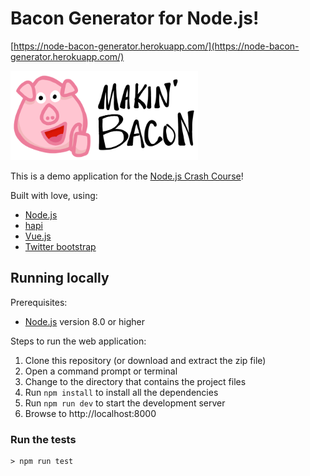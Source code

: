 # Bacon Generator for Node.js!

[https://node-bacon-generator.herokuapp.com/](https://node-bacon-generator.herokuapp.com/)

<img src="https://github.com/reverentgeek/bacon-node-generator/raw/master/public/images/makin-bacon.png" style="max-width: 300px; height:auto">

This is a demo application for the [Node.js Crash Course](http://bit.ly/node-crash-course)!

Built with love, using:

* [Node.js](https://nodejs.org/en/)
* [hapi](https://hapijs.com/)
* [Vue.js](https://vuejs.org/)
* [Twitter bootstrap](https://getbootstrap.com/)

## Running locally

Prerequisites:

* [Node.js](https://nodejs.org/en/) version 8.0 or higher

Steps to run the web application:

1. Clone this repository (or download and extract the zip file)
2. Open a command prompt or terminal
3. Change to the directory that contains the project files
4. Run `npm install` to install all the dependencies
5. Run `npm run dev` to start the development server
6. Browse to http://localhost:8000

### Run the tests

```
> npm run test
```